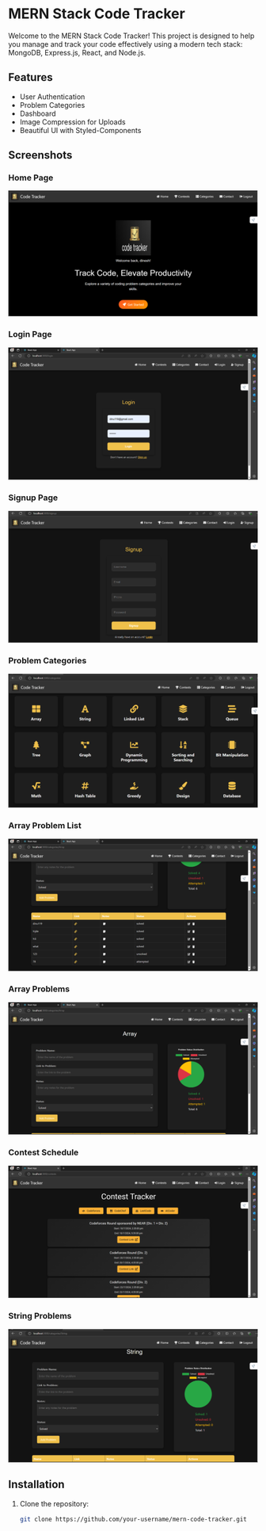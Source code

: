 ﻿# MERN Stack Code Tracker

Welcome to the MERN Stack Code Tracker! This project is designed to help you manage and track your code effectively using a modern tech stack: MongoDB, Express.js, React, and Node.js.

## Features

- User Authentication
- Problem Categories
- Dashboard
- Image Compression for Uploads
- Beautiful UI with Styled-Components

## Screenshots

### Home Page
![Home Page](screenshots/HomePage.png)

### Login Page
![Login Page](screenshots/Login.png)

### Signup Page
![Signup Page](screenshots/Signup.png)

### Problem Categories
![Problem Categories](screenshots/Problem-Categories.png)

### Array Problem List
![Array Problem List](screenshots/Array_problem_list.png)

### Array Problems
![Array Problems](screenshots/Array_problems.png)

### Contest Schedule
![Contest Schedule](screenshots/Contest-Schedule.png)

### String Problems
![String Problems](screenshots/String_Problems.png)

## Installation

1. Clone the repository:
   ```bash
   git clone https://github.com/your-username/mern-code-tracker.git
